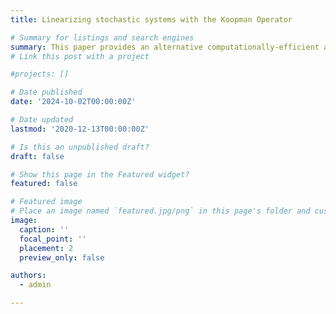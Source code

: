 ```yaml
---
title: Linearizing stochastic systems with the Koopman Operator

# Summary for listings and search engines
summary: This paper provides an alternative computationally-efficient approach to approximate non- linear stochastic models. The novel method combines both perturbation and projection methods and draws on results from Koopman operator theory. I state convergence results and demonstrate its capabilities on a highly non-linear consumption- based asset-pricing model with external habits.
# Link this post with a project

#projects: []

# Date published
date: '2024-10-02T00:00:00Z'

# Date updated
lastmod: '2020-12-13T00:00:00Z'

# Is this an unpublished draft?
draft: false

# Show this page in the Featured widget?
featured: false

# Featured image
# Place an image named `featured.jpg/png` in this page's folder and customize its options here.
image:
  caption: ''
  focal_point: ''
  placement: 2
  preview_only: false

authors:
  - admin

---
```

